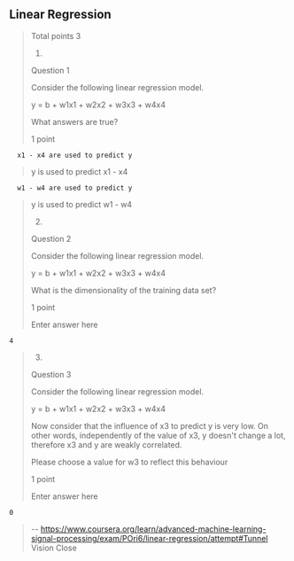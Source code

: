 ## Linear Regression
> 
> Total points 3
> 
> 1.
> 
> Question 1
> 
> Consider the following linear regression model.
> 
> y = b + w1x1 + w2x2 + w3x3 + w4x4
> 
> What answers are true?
> 
> 1 point
> 

      x1 - x4 are used to predict y 
> 
>  y is used to predict x1 - x4 
> 

      w1 - w4 are used to predict y 
> 
>  y is used to predict w1 - w4 
> 
> 2.
> 
> Question 2
> 
> Consider the following linear regression model.
> 
> y = b + w1x1 + w2x2 + w3x3 + w4x4
> 
> What is the dimensionality of the training data set?
> 
> 1 point
> 
> Enter answer here
> 

    4
>
> 3.
> 
> Question 3
> 
> Consider the following linear regression model.
> 
> y = b + w1x1 + w2x2 + w3x3 + w4x4
> 
> Now consider that the influence of x3 to predict y is very low. On other words, independently of the value of x3, y doesn't change a lot, therefore x3 and y are weakly correlated.
> 
> Please choose a value for w3 to reflect this behaviour
> 
> 1 point
> 
> Enter answer here

    0

> -- https://www.coursera.org/learn/advanced-machine-learning-signal-processing/exam/POri6/linear-regression/attempt#Tunnel Vision Close
